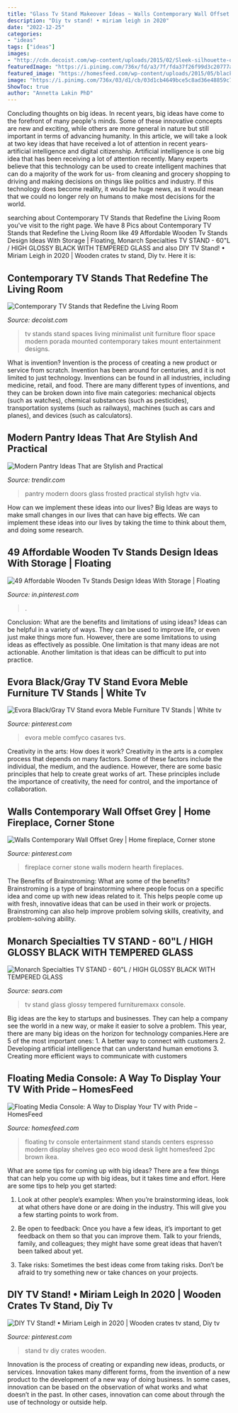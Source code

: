 ```yaml
---
title: "Glass Tv Stand Makeover Ideas ~ Walls Contemporary Wall Offset Grey"
description: "Diy tv stand! • miriam leigh in 2020"
date: "2022-12-25"
categories:
- "ideas"
tags: ["ideas"]
images:
- "http://cdn.decoist.com/wp-content/uploads/2015/02/Sleek-silhouette-of-the-TV-Stand-ensures-it-takes-little-space.jpg"
featuredImage: "https://i.pinimg.com/736x/fd/a3/7f/fda37f26f99d3c20777a7dee985e1937.jpg"
featured_image: "https://homesfeed.com/wp-content/uploads/2015/05/black-wood-floating-media-desk-with-multiple-shelves-a-big-flat-TV-a-decorative-ball-darkwood-floors-light-brown-fury-carpet-an-artistic-painting-as-wall-decoration-electric-appliances-on-shelves.jpg"
image: "https://i.pinimg.com/736x/03/d1/cb/03d1cb4649bce5c8ad36e48859c7f3af.jpg"
ShowToc: true
author: "Annetta Lakin PhD"
---
```



Concluding thoughts on big ideas.
In recent years, big ideas have come to the forefront of many people's minds. Some of these innovative concepts are new and exciting, while others are more general in nature but still important in terms of advancing humanity. In this article, we will take a look at two key ideas that have received a lot of attention in recent years- artificial intelligence and digital citizenship. 
Artificial intelligence is one big idea that has been receiving a lot of attention recently. Many experts believe that this technology can be used to create intelligent machines that can do a majority of the work for us- from cleaning and grocery shopping to driving and making decisions on things like politics and industry. If this technology does become reality, it would be huge news, as it would mean that we could no longer rely on humans to make most decisions for the world.

	

		
searching about Contemporary TV Stands that Redefine the Living Room you've visit to the right page. We have 8 Pics about Contemporary TV Stands that Redefine the Living Room like 49 Affordable Wooden Tv Stands Design Ideas With Storage | Floating, Monarch Specialties TV STAND - 60&quot;L / HIGH GLOSSY BLACK WITH TEMPERED GLASS and also DIY TV Stand! • Miriam Leigh in 2020 | Wooden crates tv stand, Diy tv. Here it is:
		
    
## Contemporary TV Stands That Redefine The Living Room

<img loading=lazy src="http://cdn.decoist.com/wp-content/uploads/2015/02/Sleek-silhouette-of-the-TV-Stand-ensures-it-takes-little-space.jpg" onerror="this.onerror=null;this.src='https://tse1.mm.bing.net/th?id=OIP.MDWh08-rqQeoDYY3EwoLyQHaLH&amp;pid=15.1';" alt="Contemporary TV Stands that Redefine the Living Room">

_Source: decoist.com_

>tv stands stand spaces living minimalist unit furniture floor space modern porada mounted contemporary takes mount entertainment designs. 

	

What is invention?
Invention is the process of creating a new product or service from scratch. Invention has been around for centuries, and it is not limited to just technology. Inventions can be found in all industries, including medicine, retail, and food. There are many different types of inventions, and they can be broken down into five main categories: mechanical objects (such as watches), chemical substances (such as pesticides), transportation systems (such as railways), machines (such as cars and planes), and devices (such as calculators).

    
## Modern Pantry Ideas That Are Stylish And Practical

<img loading=lazy src="https://cdn.trendir.com/wp-content/uploads/2016/10/Frosted-glass-pantry-doors-900x1199.jpeg" onerror="this.onerror=null;this.src='https://tse4.mm.bing.net/th?id=OIP.GzdMtU-eCIx1o57GR4dfNAHaJ3&amp;pid=15.1';" alt="Modern Pantry Ideas That are Stylish and Practical">

_Source: trendir.com_

>pantry modern doors glass frosted practical stylish hgtv via. 

	

How can we implement these ideas into our lives?
Big Ideas are ways to make small changes in our lives that can have big effects. We can implement these ideas into our lives by taking the time to think about them, and doing some research.

    
## 49 Affordable Wooden Tv Stands Design Ideas With Storage | Floating

<img loading=lazy src="https://i.pinimg.com/736x/03/d1/cb/03d1cb4649bce5c8ad36e48859c7f3af.jpg" onerror="this.onerror=null;this.src='https://tse3.mm.bing.net/th?id=OIP.83eLVLVb806yLsnJR-yLzgHaLH&amp;pid=15.1';" alt="49 Affordable Wooden Tv Stands Design Ideas With Storage | Floating">

_Source: in.pinterest.com_

>. 

	

Conclusion: What are the benefits and limitations of using ideas?
Ideas can be helpful in a variety of ways. They can be used to improve life, or even just make things more fun. However, there are some limitations to using ideas as effectively as possible. One limitation is that many ideas are not actionable. Another limitation is that ideas can be difficult to put into practice.

    
## Evora Black/Gray TV Stand Evora Meble Furniture TV Stands | White Tv

<img loading=lazy src="https://i.pinimg.com/736x/df/a3/65/dfa365822eacfe28206f41159d59f822.jpg" onerror="this.onerror=null;this.src='https://tse3.mm.bing.net/th?id=OIP.hFD60Sgn_i08XIwdLoUbZgHaHa&amp;pid=15.1';" alt="Evora Black/Gray TV Stand evora Meble Furniture TV Stands | White tv">

_Source: pinterest.com_

>evora meble comfyco casares tvs. 

	

Creativity in the arts: How does it work?
Creativity in the arts is a complex process that depends on many factors. Some of these factors include the individual, the medium, and the audience. However, there are some basic principles that help to create great works of art. These principles include the importance of creativity, the need for control, and the importance of collaboration.

    
## Walls Contemporary Wall Offset Grey | Home Fireplace, Corner Stone

<img loading=lazy src="https://i.pinimg.com/originals/88/af/a6/88afa6b4df1a7e9a60569ef33209f996.jpg" onerror="this.onerror=null;this.src='https://tse2.mm.bing.net/th?id=OIP.iCwCWX7TbxIuM9GgJVjthAHaJ4&amp;pid=15.1';" alt="Walls Contemporary Wall Offset Grey | Home fireplace, Corner stone">

_Source: pinterest.com_

>fireplace corner stone walls modern hearth fireplaces. 

	

The Benefits of Brainstroming: What are some of the benefits?
Brainstroming is a type of brainstorming where people focus on a specific idea and come up with new ideas related to it. This helps people come up with fresh, innovative ideas that can be used in their work or projects. Brainstroming can also help improve problem solving skills, creativity, and problem-solving ability.

    
## Monarch Specialties TV STAND - 60&quot;L / HIGH GLOSSY BLACK WITH TEMPERED GLASS

<img loading=lazy src="https://c.shld.net/rpx/i/s/i/spin/10128969/prod_2179863112??hei=64&amp;wid=64&amp;qlt=50" onerror="this.onerror=null;this.src='https://tse3.mm.bing.net/th?id=OIP.fRigklwIRMEOyKL5gaoXTQHaF7&amp;pid=15.1';" alt="Monarch Specialties TV STAND - 60&quot;L / HIGH GLOSSY BLACK WITH TEMPERED GLASS">

_Source: sears.com_

>tv stand glass glossy tempered furnituremaxx console. 

	

Big ideas are the key to startups and businesses. They can help a company see the world in a new way, or make it easier to solve a problem. This year, there are many big ideas on the horizon for technology companies.Here are 5 of the most important ones: 1. A better way to connect with customers 2. Developing artificial intelligence that can understand human emotions 3. Creating more efficient ways to communicate with customers 
    
## Floating Media Console: A Way To Display Your TV With Pride – HomesFeed

<img loading=lazy src="https://homesfeed.com/wp-content/uploads/2015/05/black-wood-floating-media-desk-with-multiple-shelves-a-big-flat-TV-a-decorative-ball-darkwood-floors-light-brown-fury-carpet-an-artistic-painting-as-wall-decoration-electric-appliances-on-shelves.jpg" onerror="this.onerror=null;this.src='https://tse1.mm.bing.net/th?id=OIP.eZNfL-fvdLR0foH6nYFVQgHaEn&amp;pid=15.1';" alt="Floating Media Console: A Way to Display Your TV with Pride – HomesFeed">

_Source: homesfeed.com_

>floating tv console entertainment stand stands centers espresso modern display shelves geo eco wood desk light homesfeed 2pc brown ikea. 

	

What are some tips for coming up with big ideas?
There are a few things that can help you come up with big ideas, but it takes time and effort. Here are some tips to help you get started:
1. Look at other people’s examples: When you’re brainstorming ideas, look at what others have done or are doing in the industry. This will give you a few starting points to work from.

2. Be open to feedback: Once you have a few ideas, it’s important to get feedback on them so that you can improve them. Talk to your friends, family, and colleagues; they might have some great ideas that haven’t been talked about yet.

3. Take risks: Sometimes the best ideas come from taking risks. Don’t be afraid to try something new or take chances on your projects.

    
## DIY TV Stand! • Miriam Leigh In 2020 | Wooden Crates Tv Stand, Diy Tv

<img loading=lazy src="https://i.pinimg.com/736x/fd/a3/7f/fda37f26f99d3c20777a7dee985e1937.jpg" onerror="this.onerror=null;this.src='https://tse2.mm.bing.net/th?id=OIP.9gyvOVC8-080ZMOH2MCpaQHaNK&amp;pid=15.1';" alt="DIY TV Stand! • Miriam Leigh in 2020 | Wooden crates tv stand, Diy tv">

_Source: pinterest.com_

>stand tv diy crates wooden. 

	

Innovation is the process of creating or expanding new ideas, products, or services. Innovation takes many different forms, from the invention of a new product to the development of a new way of doing business. In some cases, innovation can be based on the observation of what works and what doesn’t in the past. In other cases, innovation can come about through the use of technology or outside help.

